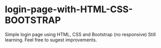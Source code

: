 # login-page-with-HTML-CSS-BOOTSTRAP
Simple login page using HTML, CSS and Bootstrap (no responsive)
Still learning. Feel free to sugest improvements.
